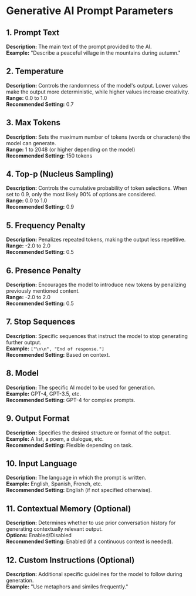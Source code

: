 # Generative AI Prompt Parameters

## 1. Prompt Text
**Description:** The main text of the prompt provided to the AI.  
**Example:** "Describe a peaceful village in the mountains during autumn."

## 2. Temperature
**Description:** Controls the randomness of the model's output. Lower values make the output more deterministic, while higher values increase creativity.  
**Range:** 0.0 to 1.0  
**Recommended Setting:** 0.7

## 3. Max Tokens
**Description:** Sets the maximum number of tokens (words or characters) the model can generate.  
**Range:** 1 to 2048 (or higher depending on the model)  
**Recommended Setting:** 150 tokens

## 4. Top-p (Nucleus Sampling)
**Description:** Controls the cumulative probability of token selections. When set to 0.9, only the most likely 90% of options are considered.  
**Range:** 0.0 to 1.0  
**Recommended Setting:** 0.9

## 5. Frequency Penalty
**Description:** Penalizes repeated tokens, making the output less repetitive.  
**Range:** -2.0 to 2.0  
**Recommended Setting:** 0.5

## 6. Presence Penalty
**Description:** Encourages the model to introduce new tokens by penalizing previously mentioned content.  
**Range:** -2.0 to 2.0  
**Recommended Setting:** 0.5

## 7. Stop Sequences
**Description:** Specific sequences that instruct the model to stop generating further output.  
**Example:** `["\n\n", "End of response."]`  
**Recommended Setting:** Based on context.

## 8. Model
**Description:** The specific AI model to be used for generation.  
**Example:** GPT-4, GPT-3.5, etc.  
**Recommended Setting:** GPT-4 for complex prompts.

## 9. Output Format
**Description:** Specifies the desired structure or format of the output.  
**Example:** A list, a poem, a dialogue, etc.  
**Recommended Setting:** Flexible depending on task.

## 10. Input Language
**Description:** The language in which the prompt is written.  
**Example:** English, Spanish, French, etc.  
**Recommended Setting:** English (if not specified otherwise).

## 11. Contextual Memory (Optional)
**Description:** Determines whether to use prior conversation history for generating contextually relevant output.  
**Options:** Enabled/Disabled  
**Recommended Setting:** Enabled (if a continuous context is needed).

## 12. Custom Instructions (Optional)
**Description:** Additional specific guidelines for the model to follow during generation.  
**Example:** "Use metaphors and similes frequently."
